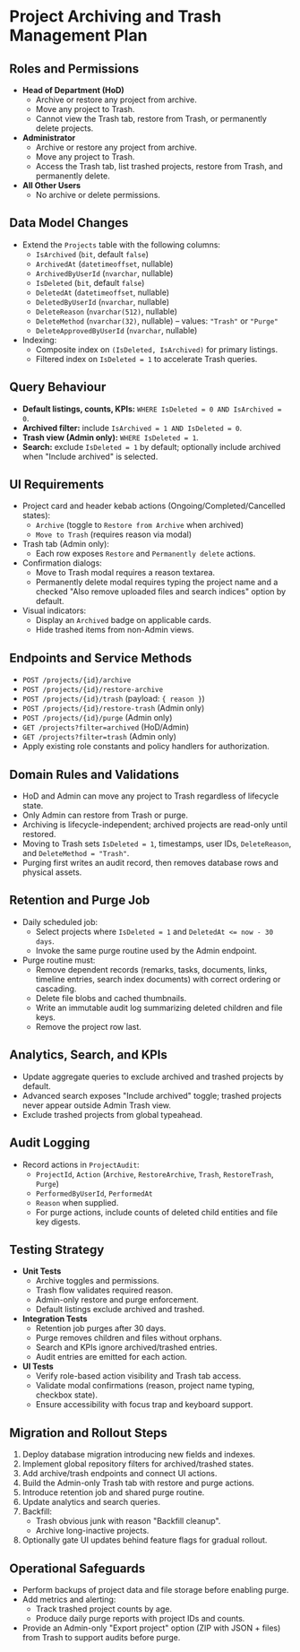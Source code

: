 # Project Archiving and Trash Management Plan

## Roles and Permissions
- **Head of Department (HoD)**
  - Archive or restore any project from archive.
  - Move any project to Trash.
  - Cannot view the Trash tab, restore from Trash, or permanently delete projects.
- **Administrator**
  - Archive or restore any project from archive.
  - Move any project to Trash.
  - Access the Trash tab, list trashed projects, restore from Trash, and permanently delete.
- **All Other Users**
  - No archive or delete permissions.

## Data Model Changes
- Extend the `Projects` table with the following columns:
  - `IsArchived` (`bit`, default `false`)
  - `ArchivedAt` (`datetimeoffset`, nullable)
  - `ArchivedByUserId` (`nvarchar`, nullable)
  - `IsDeleted` (`bit`, default `false`)
  - `DeletedAt` (`datetimeoffset`, nullable)
  - `DeletedByUserId` (`nvarchar`, nullable)
  - `DeleteReason` (`nvarchar(512)`, nullable)
  - `DeleteMethod` (`nvarchar(32)`, nullable) – values: `"Trash"` or `"Purge"`
  - `DeleteApprovedByUserId` (`nvarchar`, nullable)
- Indexing:
  - Composite index on `(IsDeleted, IsArchived)` for primary listings.
  - Filtered index on `IsDeleted = 1` to accelerate Trash queries.

## Query Behaviour
- **Default listings, counts, KPIs:** `WHERE IsDeleted = 0 AND IsArchived = 0`.
- **Archived filter:** include `IsArchived = 1 AND IsDeleted = 0`.
- **Trash view (Admin only):** `WHERE IsDeleted = 1`.
- **Search:** exclude `IsDeleted = 1` by default; optionally include archived when "Include archived" is selected.

## UI Requirements
- Project card and header kebab actions (Ongoing/Completed/Cancelled states):
  - `Archive` (toggle to `Restore from Archive` when archived)
  - `Move to Trash` (requires reason via modal)
- Trash tab (Admin only):
  - Each row exposes `Restore` and `Permanently delete` actions.
- Confirmation dialogs:
  - Move to Trash modal requires a reason textarea.
  - Permanently delete modal requires typing the project name and a checked "Also remove uploaded files and search indices" option by default.
- Visual indicators:
  - Display an `Archived` badge on applicable cards.
  - Hide trashed items from non-Admin views.

## Endpoints and Service Methods
- `POST /projects/{id}/archive`
- `POST /projects/{id}/restore-archive`
- `POST /projects/{id}/trash` (payload: `{ reason }`)
- `POST /projects/{id}/restore-trash` (Admin only)
- `POST /projects/{id}/purge` (Admin only)
- `GET /projects?filter=archived` (HoD/Admin)
- `GET /projects?filter=trash` (Admin only)
- Apply existing role constants and policy handlers for authorization.

## Domain Rules and Validations
- HoD and Admin can move any project to Trash regardless of lifecycle state.
- Only Admin can restore from Trash or purge.
- Archiving is lifecycle-independent; archived projects are read-only until restored.
- Moving to Trash sets `IsDeleted = 1`, timestamps, user IDs, `DeleteReason`, and `DeleteMethod = "Trash"`.
- Purging first writes an audit record, then removes database rows and physical assets.

## Retention and Purge Job
- Daily scheduled job:
  - Select projects where `IsDeleted = 1` and `DeletedAt <= now - 30 days`.
  - Invoke the same purge routine used by the Admin endpoint.
- Purge routine must:
  - Remove dependent records (remarks, tasks, documents, links, timeline entries, search index documents) with correct ordering or cascading.
  - Delete file blobs and cached thumbnails.
  - Write an immutable audit log summarizing deleted children and file keys.
  - Remove the project row last.

## Analytics, Search, and KPIs
- Update aggregate queries to exclude archived and trashed projects by default.
- Advanced search exposes "Include archived" toggle; trashed projects never appear outside Admin Trash view.
- Exclude trashed projects from global typeahead.

## Audit Logging
- Record actions in `ProjectAudit`:
  - `ProjectId`, `Action` (`Archive`, `RestoreArchive`, `Trash`, `RestoreTrash`, `Purge`)
  - `PerformedByUserId`, `PerformedAt`
  - `Reason` when supplied.
  - For purge actions, include counts of deleted child entities and file key digests.

## Testing Strategy
- **Unit Tests**
  - Archive toggles and permissions.
  - Trash flow validates required reason.
  - Admin-only restore and purge enforcement.
  - Default listings exclude archived and trashed.
- **Integration Tests**
  - Retention job purges after 30 days.
  - Purge removes children and files without orphans.
  - Search and KPIs ignore archived/trashed entries.
  - Audit entries are emitted for each action.
- **UI Tests**
  - Verify role-based action visibility and Trash tab access.
  - Validate modal confirmations (reason, project name typing, checkbox state).
  - Ensure accessibility with focus trap and keyboard support.

## Migration and Rollout Steps
1. Deploy database migration introducing new fields and indexes.
2. Implement global repository filters for archived/trashed states.
3. Add archive/trash endpoints and connect UI actions.
4. Build the Admin-only Trash tab with restore and purge actions.
5. Introduce retention job and shared purge routine.
6. Update analytics and search queries.
7. Backfill:
   - Trash obvious junk with reason "Backfill cleanup".
   - Archive long-inactive projects.
8. Optionally gate UI updates behind feature flags for gradual rollout.

## Operational Safeguards
- Perform backups of project data and file storage before enabling purge.
- Add metrics and alerting:
  - Track trashed project counts by age.
  - Produce daily purge reports with project IDs and counts.
- Provide an Admin-only "Export project" option (ZIP with JSON + files) from Trash to support audits before purge.
